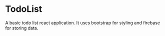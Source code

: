 # TodoList
A basic todo list react application. It uses bootstrap for styling and firebase for storing data.
